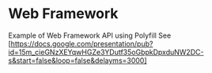 # Web Framework
Example of Web Framework API using Polyfill
See [https://docs.google.com/presentation/pub?id=15m_cieGNzXEYqwHGZe3YDutf35oGbpkDpxduNW2DC-s&start=false&loop=false&delayms=3000]